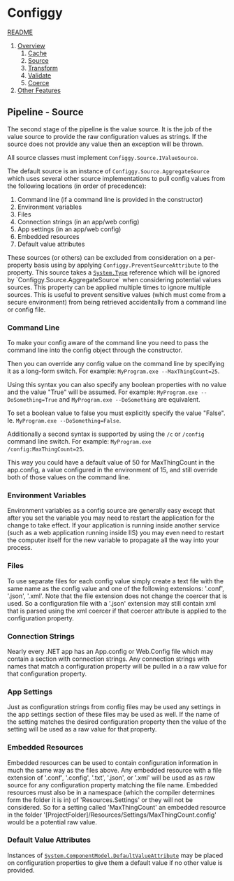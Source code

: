 # Configgy

[README](../../README.md)

1. [Overview](../1-Overview.md)
    1. [Cache](1-Cache.md)
    2. [Source](2-Source.md)
    3. [Transform](3-Transform.md)
    4. [Validate](4-Validate.md)
    5. [Coerce](5-Coerce.md)
2. [Other Features](../2-Other.md)

## Pipeline - Source

The second stage of the pipeline is the value source. It is the job of the value source to provide the raw configuration values as strings. If the source does not provide any value then an exception will be thrown.

All source classes must implement `Configgy.Source.IValueSource`.

The default source is an instance of `Configgy.Source.AggregateSource` which uses several other source implementations to pull config values from the following locations (in order of precedence):

1. Command line (if a command line is provided in the constructor)
2. Environment variables
3. Files
4. Connection strings (in an app/web config)
5. App settings (in an app/web config)
6. Embedded resources
7. Default value attributes

These sources (or others) can be excluded from consideration on a per-property basis using by applying `Configgy.PreventSourceAttribute` to the property. This source takes a [`System.Type`](https://msdn.microsoft.com/en-us/library/system.type(v=vs.110).aspx) reference which will be ignored by `Configgy.Source.AggregateSource` when considering potential values sources. This property can be applied multiple times to ignore multiple sources. This is useful to prevent sensitive values (which must come from a secure environment) from being retrieved accidentally from a command line or config file.

### Command Line

To make your config aware of the command line you need to pass the command line into the config object through the constructor.

Then you can override any config value on the command line by specifying it as a long-form switch.
For example: `MyProgram.exe --MaxThingCount=25`.

Using this syntax you can also specify any boolean properties with no value and the value "True" will be assumed.
For example: `MyProgram.exe --DoSomething=True` and `MyProgram.exe --DoSomething` are equivalent.

To set a boolean value to false you must explicitly specify the value "False".
Ie. `MyProgram.exe --DoSomething=False`.

Additionally a second syntax is supported by using the `/c` or `/config` command line switch.
For example: `MyProgram.exe /config:MaxThingCount=25`.

This way you could have a default value of 50 for MaxThingCount in the app.config, a value configured in the environment of 15, and still override both of those values on the command line.

### Environment Variables

Environment variables as a config source are generally easy except that after you set the variable you may need to restart the application for the change to take effect. If your application is running inside another service (such as a web application running inside IIS) you may even need to restart the computer itself for the new variable to propagate all the way into your process.

### Files

To use separate files for each config value simply create a text file with the same name as the config value and one of the following extensions: '.conf', '.json', '.xml'. Note that the file extension does not change the coercer that is used. So a configuration file with a '.json' extension may still contain xml that is parsed using the xml coercer if that coercer attribute is applied to the configuration property.

### Connection Strings

Nearly every .NET app has an App.config or Web.Config file which may contain a section with connection strings. Any connection strings with names that match a configuration property will be pulled in a a raw value for that configuration property.

### App Settings

Just as configuration strings from config files may be used any settings in the app settings section of these files may be used as well. If the name of the setting matches the desired configuration property then the value of the setting will be used as a raw value for that property.

### Embedded Resources

Embedded resources can be used to contain configuration information in much the same way as the files above. Any embedded resource with a file extension of '.conf', '.config', '.txt', '.json', or '.xml' will be used as as raw source for any configuration property matching the file name. Embedded resources must also be in a namespace (which the compiler determines form the folder it is in) of 'Resources.Settings' or they will not be considered. So for a setting called 'MaxThingCount' an embedded resource in the folder '[ProjectFolder]/Resources/Settings/MaxThingCount.config' would be a potential raw value.

### Default Value Attributes

Instances of [`System.ComponentModel.DefaultValueAttribute`](https://msdn.microsoft.com/en-us/library/system.componentmodel.defaultvalueattribute(v=vs.110).aspx) may be placed on configuration properties to give them a default value if no other value is provided.